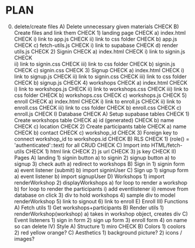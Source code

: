 # PLAN

0) delete/create files
    A) Delete unnecessary given materials                   CHECK
    B) Create files and link them                           CHECK
        1) landing page                                     CHECK
            a) index.html                                   CHECK
                i) link to app.js                           CHECK
                ii) link to css folder                      CHECK
            b) app.js                                       CHECK
            c) fetch-utils.js                               CHECK
                i) link to supabase                         CHECK
            d) render utils.js                              CHECK
        2) Signin                                           CHECK
            a) index.html                                   CHECK
                i) link to signin.js                        CHECK  
                ii) link to signin.css                      CHECK
                iii) link to css folder                     CHECK
            b) signin.js                                    CHECK
            c) signin.css                                   CHECK
        3) Signup                                           CHECK
            a) index.html                                   CHECK
                i) link to signup.js                        CHECK
                ii) link to signin.css                      CHECK
                iii) link to css folder                     CHECK
            b) signup.js                                    CHECK
        4) workshops                                        CHECK
            a) index.html                                   CHECK
                i) link to workshops.js                     CHECK
                ii) link to workshops.css                   CHECK
                iii) link to css folder                     CHECK
            b) workshops.css                                CHECK
            c) workshops.js                                 CHECK
        5) enroll                                           CHECK
            a) index.html                                   CHECK
                i) link to enroll.js                        CHECK
                ii) link to enroll.css                      CHECK
                iii) link to css folder                     CHECK
            b) enroll.css                                   CHECK
            c) enroll.js                                    CHECK
I) Database                                                 CHECK
    A) Setup supabase tables                                CHECK
        1) Create workshops table                           CHECK
            a) id (generated)                               CHECK
            b) name                                         CHECK
            c) location                                     CHECK
        2) Create participants table                        CHECK
            a) name                                         CHECK
            b) contact                                      CHECK
            c) workshop_id                                  CHECK
    3) Foreign key to connect workshop_id to workshops.id   CHECK
    B) RLS                                                  CHECK
        1) (role() = 'authenticated'::text) for all CRUD    CHECK
    C) Import into HTML/fetch-utils                         CHECK
        1) html link                                        CHECK
        2) js url                                           CHECK
        3) js key                                           CHECK
II) Pages
    A) landing
        1) signin button
            a) <a> to signin
        2) signup button
            a) <a> to signup
        3) check auth
            a) redirect to workshops
    B) Sign in
        1) signin form
            a) event listener (submit)
            b) import signinUser
    C) Sign up
        1) signup form
            a) event listener
            b) import signupUser
    D) Workshops
        1) import renderWorkshop
        2) displayWorkshops
            a) for loop to render a workshop
            b) for loop to render the participants
                i) add eventlistener
                ii) remove from database on click
        3) div to hold workshops
        4) sample div to model renderWorkshop
        5) link to signout
        6) link to enroll
    E) Enroll
III) Functions
    A) Fetch utils
        1) Get workshops+participants
    B) Render utils
        1) renderWorkshop(workshop)
            a) takes in workshop object, creates div
    C) Event listeners
        1) sign in form
        2) sign up form
        3) enroll form
        4) on name so can delete
IV) Style
    A) Structure
        1) miro CHECK
    B) Colors
        1) coolors
        2) red yellow orange?
    C) Aesthetics
        1) background picture?
        2) icons / images?